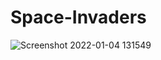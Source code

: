 # Space-Invaders

![Screenshot 2022-01-04 131549](https://user-images.githubusercontent.com/78383186/148125273-7fb48c18-e1db-45b0-8fbb-e75ddc3ea096.png)
